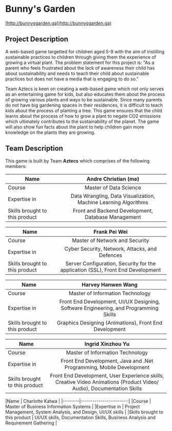 # Bunny's Garden

[http://bunnysgarden.ga](http://bunnysgarden.ga)

## Project Description
A web-based game targetted for children aged 5-9 with the aim of instilling sustainable practices to children through giving
them the experience of growing a virtual plant. The problem statement for this project is: "As a parent who feels frustrated about the lack of awareness their child has about sustainability and needs
to teach their child about sustainable practices but does not have a media that is engaging to do so."

Team Aztecs is keen on creating a web-based game which not only serves as an entertaining game for kids,
but also educates them about the process of growing various plants and ways to be sustainable. Since many
parents do not have big gardening spaces in their residences, it is difficult to teach kids about the process
of planting a tree. This game ensures that the child learns about the process of how to grow a plant to negate
CO2 emissions which ultimately contributes to the sustainability of the planet. The game will also show
fun facts about the plant to help children gain more knowledge on the plants they are growing.

## Team Description
This game is built by Team **Aztecs** which comprises of the following members:

|Name    | Andre Christian (me)   |
|--------|:----------------------:|
|Course                         | Master of Data Science |
|Expertise in                   | Data Wrangling, Data Visualization, Machine Learning Algorithms |
|Skills brought to this product | Front and Backend Development, Database Management |

|Name    | Frank Pei Wei   |
|--------|:----------------------:|
|Course                         | Master of Network and Security |
|Expertise in                   | Cyber Security, Network, Attacks, and Defences |
|Skills brought to this product | Server Configuration, Security for the application (SSL), Front End Development |

|Name    | Harvey Hanwen Wang  |
|--------|:----------------------:|
|Course                         | Master of Information Technology |
|Expertise in                   | Front End Development, UI/UX Designing, Software Engineering, and Programming Skills |
|Skills brought to this product | Graphics Designing (Animations), Front End Development |

|Name    | Ingrid Xinzhou Yu  |
|--------|:----------------------:|
|Course                         | Master of Information Technology |
|Expertise in                   | Front End Development, Java and .Net Programming, Mobile Development |
|Skills brought to this product | Front End Development, User Experience skills, Creative Video Animations (Product Video/ Audio), Documentation Skills |

|Name    | 
Charlotte Katwa   |
|--------|:----------------------:|
|Course                         | Master of Business Information Systems |
|Expertise in                   | Project Management, System Analysis, and Design, UI/UX skills |
|Skills brought to this product | UI/UX skills, Documentation Skills, Business Analysis and Requirement Gathering |

